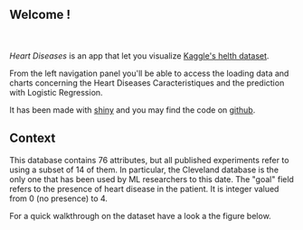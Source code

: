 ## Welcome !
<br><br>
<i> Heart Diseases</i> is an app that let you visualize [Kaggle's helth dataset](https://www.kaggle.com/ronitf/heart-disease-uci).

From the left navigation panel you'll be able to access the loading data and charts concerning the Heart Diseases Caracteristiques  and the prediction with Logistic Regression.

It has been made with [shiny](https://shiny.rstudio.com/) and you may find the code on [github](https://github.com/Sihamtahi/ShinyApp/).

## Context
This database contains 76 attributes, but all published experiments refer to using a subset of 14 of them. In particular, the Cleveland database is the only one that has been used by ML researchers to
this date. The "goal" field refers to the presence of heart disease in the patient. It is integer valued from 0 (no presence) to 4.

For a quick walkthrough on the dataset have a look a the figure below.
<br><br><br>
 
